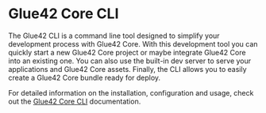 # Glue42 Core CLI

The Glue42 CLI is a command line tool designed to simplify your development process with Glue42 Core. With this development tool you can quickly start a new Glue42 Core project or maybe integrate Glue42 Core into an existing one. You can also use the built-in dev server to serve your applications and Glue42 Core assets. Finally, the CLI allows you to easily create a Glue42 Core bundle ready for deploy.

For detailed information on the installation, configuration and usage, check out the [Glue42 Core CLI](https://docs.glue42.com/core/what-is-glue42-core/core-concepts/cli/index.html) documentation.
